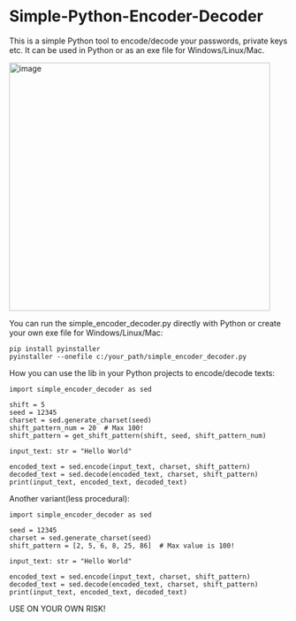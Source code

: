 # Simple-Python-Encoder-Decoder
This is a simple Python tool to encode/decode your passwords, private keys etc. It can be used in Python or as an exe file for Windows/Linux/Mac.

<img width="472" height="449" alt="image" src="https://github.com/user-attachments/assets/413efb2f-59f2-42ba-85ac-e4ff8b285cb5" />


You can run the simple_encoder_decoder.py directly with Python or create your own exe file for Windows/Linux/Mac:
```
pip install pyinstaller
pyinstaller --onefile c:/your_path/simple_encoder_decoder.py
```

How you can use the lib in your Python projects to encode/decode texts:
```
import simple_encoder_decoder as sed

shift = 5
seed = 12345
charset = sed.generate_charset(seed)
shift_pattern_num = 20  # Max 100!
shift_pattern = get_shift_pattern(shift, seed, shift_pattern_num)

input_text: str = "Hello World"

encoded_text = sed.encode(input_text, charset, shift_pattern)
decoded_text = sed.decode(encoded_text, charset, shift_pattern)
print(input_text, encoded_text, decoded_text)
```

Another variant(less procedural):
```
import simple_encoder_decoder as sed

seed = 12345
charset = sed.generate_charset(seed)
shift_pattern = [2, 5, 6, 8, 25, 86]  # Max value is 100!

input_text: str = "Hello World"

encoded_text = sed.encode(input_text, charset, shift_pattern)
decoded_text = sed.decode(encoded_text, charset, shift_pattern)
print(input_text, encoded_text, decoded_text)
```

USE ON YOUR OWN RISK!
